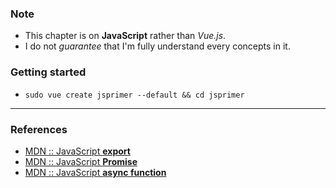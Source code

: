 ### Note
- This chapter is on **JavaScript** rather than *Vue.js*.
- I do not *guarantee* that I'm fully understand every concepts in it.

### Getting started 
- ```sudo vue create jsprimer --default && cd jsprimer```

----------

### References
- [MDN :: JavaScript **export**](https://developer.mozilla.org/en-US/docs/Web/JavaScript/Reference/Statements/export)
- [MDN :: JavaScript **Promise**](https://developer.mozilla.org/en-US/docs/Web/JavaScript/Reference/Global_Objects/promise)
- [MDN :: JavaScript **async function**](https://developer.mozilla.org/en-US/docs/Web/JavaScript/Reference/Statements/async_function)